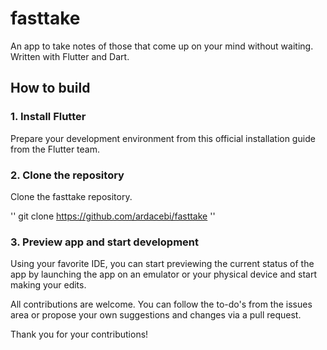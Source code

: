 # fasttake

An app to take notes of those that come up on your mind without waiting. Written with Flutter and Dart.

## How to build

### 1. Install Flutter
Prepare your development environment from this official installation guide from the Flutter team.

### 2. Clone the repository
Clone the fasttake repository.

''
git clone https://github.com/ardacebi/fasttake
''

### 3. Preview app and start development
Using your favorite IDE, you can start previewing the current status of the app by launching the app on an emulator or your physical device and start making your edits.

All contributions are welcome. You can follow the to-do's from the issues area or propose your own suggestions and changes via a pull request.

Thank you for your contributions!